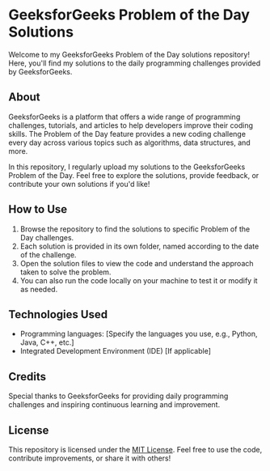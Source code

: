 # GeeksforGeeks Problem of the Day Solutions

Welcome to my GeeksforGeeks Problem of the Day solutions repository! Here, you'll find my solutions to the daily programming challenges provided by GeeksforGeeks.

## About

GeeksforGeeks is a platform that offers a wide range of programming challenges, tutorials, and articles to help developers improve their coding skills. The Problem of the Day feature provides a new coding challenge every day across various topics such as algorithms, data structures, and more.

In this repository, I regularly upload my solutions to the GeeksforGeeks Problem of the Day. Feel free to explore the solutions, provide feedback, or contribute your own solutions if you'd like!

## How to Use

1. Browse the repository to find the solutions to specific Problem of the Day challenges.
2. Each solution is provided in its own folder, named according to the date of the challenge.
3. Open the solution files to view the code and understand the approach taken to solve the problem.
4. You can also run the code locally on your machine to test it or modify it as needed.

## Technologies Used

- Programming languages: [Specify the languages you use, e.g., Python, Java, C++, etc.]
- Integrated Development Environment (IDE) [If applicable]

## Credits

Special thanks to GeeksforGeeks for providing daily programming challenges and inspiring continuous learning and improvement.

## License

This repository is licensed under the [MIT License](LICENSE). Feel free to use the code, contribute improvements, or share it with others!

